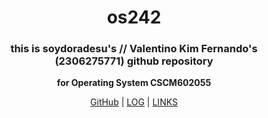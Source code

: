 <!-- Header -->
<h1 align=center>os242</h1>

<!-- Bio -->
<h3 align=center> this is soydoradesu's // Valentino Kim Fernando's (2306275771) github repository </h3>
<p align=center><strong>for Operating System CSCM602055</strong><p>

<p align="center">
  <a href="https://github.com/soydoradesu/os242/">GitHub</a> |
  <a href="TXT/mylog.txt">LOG</a> |
  <a href="links.md/">LINKS</a>
</p>
